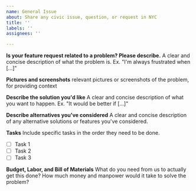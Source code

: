 ```yaml
---
name: General Issue
about: Share any civic issue, question, or request in NYC
title: ''
labels: ''
assignees: ''

---
```


**Is your feature request related to a problem? Please describe.**
A clear and concise description of what the problem is. Ex. "I'm always frustrated when [...]"

**Pictures and screenshots**
relevant pictures or screenshots of the problem, for providing context

**Describe the solution you'd like**
A clear and concise description of what you want to happen. Ex. "It would be better if [...]"

**Describe alternatives you've considered**
A clear and concise description of any alternative solutions or features you've considered.

**Tasks**
Include specific tasks in the order they need to be done.
- [ ] Task 1
- [ ] Task 2
- [ ] Task 3

**Budget, Labor, and Bill of Materials**
What do you need from us to actually get this done? How much money and manpower would it take to solve the problem?
